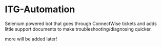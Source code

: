 # ITG-Automation
Selenium powered bot that goes through ConnectWise tickets and adds little support documents to make troubleshooting/diagnosing quicker.


more will be added later!